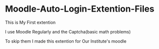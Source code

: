 # Moodle-Auto-Login-Extention-Files

This is My First extention

I use Moodle Regularly and the Captcha(basic math problems)

To skip them I made this extention for Our Institute's moodle
